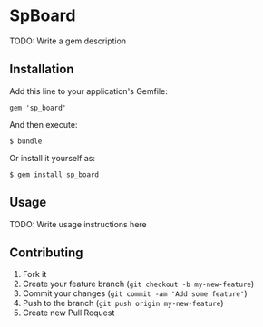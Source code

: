 # SpBoard

TODO: Write a gem description

## Installation

Add this line to your application's Gemfile:

    gem 'sp_board'

And then execute:

    $ bundle

Or install it yourself as:

    $ gem install sp_board

## Usage

TODO: Write usage instructions here

## Contributing

1. Fork it
2. Create your feature branch (`git checkout -b my-new-feature`)
3. Commit your changes (`git commit -am 'Add some feature'`)
4. Push to the branch (`git push origin my-new-feature`)
5. Create new Pull Request
